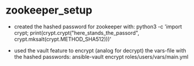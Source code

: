# zookeeper_setup

- created the hashed password for zookeeper with:
  python3 -c 'import crypt; print(crypt.crypt("here_stands_the_passord", crypt.mksalt(crypt.METHOD_SHA512)))'

- used the vault feature to encrypt (analog for decrypt) the vars-file with the hashed passwords:
  ansible-vault encrypt roles/users/vars/main.yml


